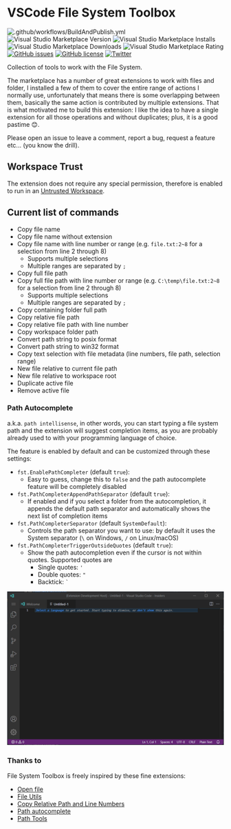 # VSCode File System Toolbox

![.github/workflows/BuildAndPublish.yml](https://github.com/carlocardella/vscode-FileSystemToolbox/workflows/.github/workflows/BuildAndPublish.yml/badge.svg?branch=master)
![Visual Studio Marketplace Version](https://img.shields.io/visual-studio-marketplace/v/carlocardella.vscode-fileSystemToolbox)
![Visual Studio Marketplace Installs](https://img.shields.io/visual-studio-marketplace/i/carlocardella.vscode-fileSystemToolbox)
![Visual Studio Marketplace Downloads](https://img.shields.io/visual-studio-marketplace/d/carlocardella.vscode-fileSystemToolbox)
![Visual Studio Marketplace Rating](https://img.shields.io/visual-studio-marketplace/r/carlocardella.vscode-fileSystemToolbox)
[![GitHub issues](https://img.shields.io/github/issues/carlocardella/vscode-FileSystemToolbox.svg)](https://github.com/carlocardella/vscode-FileSystemToolbox/issues)
[![GitHub license](https://img.shields.io/github/license/carlocardella/vscode-FileSystemToolbox.svg)](https://github.com/carlocardella/vscode-FileSystemToolbox/blob/master/LICENSE.md)
[![Twitter](https://img.shields.io/twitter/url/https/github.com/carlocardella/vscode-FileSystemToolbox.svg?style=social)](https://twitter.com/intent/tweet?text=Wow:&url=https%3A%2F%2Fgithub.com%2Fcarlocardella%2Fvscode-FileSystemToolbox)
<!-- [![Open in Visual Studio Code](https://open.vscode.dev/badges/open-in-vscode.svg)](https://open.vscode.dev/carlocardella/vscode-filesystemtoolbox) -->


Collection of tools to work with the File System.

The marketplace has a number of great extensions to work with files and folder, I installed a few of them to cover the entire range of actions I normally use, unfortunately that means there is some overlapping between them, basically the same action is contributed by multiple extensions. That is what motivated me to build this extension: I like the idea to have a single extension for all those operations and without duplicates; plus, it is a good pastime 😊.

Please open an issue to leave a comment, report a bug, request a feature etc... (you know the drill).

## Workspace Trust

The extension does not require any special permission, therefore is enabled to run in an [Untrusted Workspace](https://github.com/microsoft/vscode/issues/120251).

## Current list of commands

* Copy file name
* Copy file name without extension
* Copy file name with line number or range (e.g. `file.txt:2~8` for a selection from line 2 through 8)
  * Supports multiple selections
  * Multiple ranges are separated by `;`
* Copy full file path
* Copy full file path with line number or range (e.g. `C:\temp\file.txt:2~8` for a selection from line 2 through 8)
  * Supports multiple selections
  * Multiple ranges are separated by `;`
* Copy containing folder full path
* Copy relative file path
* Copy relative file path with line number
* Copy workspace folder path
* Convert path string to posix format
* Convert path string to win32 format
* Copy text selection with file metadata (line numbers, file path, selection range)
* New file relative to current file path
* New file relative to workspace root
* Duplicate active file
* Remove active file

### Path Autocomplete

a.k.a. `path intellisense`, in other words, you can start typing a file system path and the extension will suggest completion items, as you are probably already used to with your programming language of choice.

The feature is enabled by default and can be customized through these settings:

* `fst.EnablePathCompleter` (default `true`): 
  * Easy to guess, change this to `false` and the path autocomplete feature will be completely disabled
* `fst.PathCompleterAppendPathSeparator` (default `true`):
  * If enabled and if you select a folder from the autocompletion, it appends the default path separator and automatically shows the next list of completion items
* `fst.PathCompleterSeparator` (default `SystemDefault`):
  * Controls the path separator you want to use: by default it uses the System separator (`\` on Windows, `/` on Linux/macOS)
* `fst.PathCompleterTriggerOutsideQuotes` (default `true`):
  * Show the path autocompletion even if the cursor is not within quotes. Supported quotes are
    * Single quotes: `'`
    * Double quotes: `"`
    * Backtick: `` ` ``

![path autocomplete](/Assets/path_autocomplete.gif)

### Thanks to

File System Toolbox is freely inspired by these fine extensions:

* [Open file](https://marketplace.visualstudio.com/items?itemName=Fr43nk.seito-openfile)
* [File Utils](https://marketplace.visualstudio.com/items?itemName=sleistner.vscode-fileutils)
* [Copy Relative Path and Line Numbers](https://marketplace.visualstudio.com/items?itemName=ezforo.copy-relative-path-and-line-numbers)
* [Path autocomplete](https://marketplace.visualstudio.com/items?itemName=ionutvmi.path-autocomplete)
* [Path Tools](https://marketplace.visualstudio.com/items?itemName=cg-cnu.vscode-path-tools)
